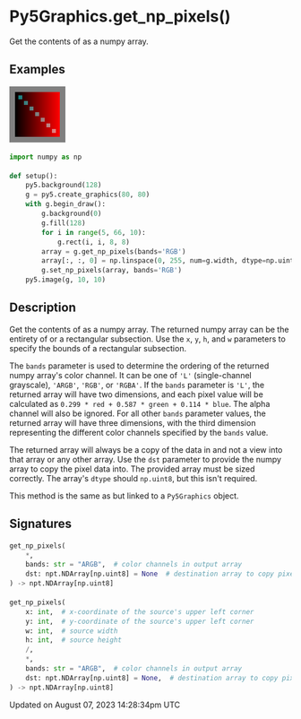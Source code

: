# Py5Graphics.get_np_pixels()

Get the contents of [](py5graphics_np_pixels) as a numpy array.

## Examples

<div class="example-table">

<div class="example-row"><div class="example-cell-image">

![example picture for get_np_pixels()](/images/reference/Py5Graphics_get_np_pixels_0.png)

</div><div class="example-cell-code">

```python
import numpy as np

def setup():
    py5.background(128)
    g = py5.create_graphics(80, 80)
    with g.begin_draw():
        g.background(0)
        g.fill(128)
        for i in range(5, 66, 10):
            g.rect(i, i, 8, 8)
        array = g.get_np_pixels(bands='RGB')
        array[:, :, 0] = np.linspace(0, 255, num=g.width, dtype=np.uint8)
        g.set_np_pixels(array, bands='RGB')
    py5.image(g, 10, 10)
```

</div></div>

</div>

## Description

Get the contents of [](py5graphics_np_pixels) as a numpy array. The returned numpy array can be the entirety of [](py5graphics_np_pixels) or a rectangular subsection. Use the `x`, `y`, `h`, and `w` parameters to specify the bounds of a rectangular subsection.

The `bands` parameter is used to determine the ordering of the returned numpy array's color channel. It can be one of `'L'` (single-channel grayscale), `'ARGB'`, `'RGB'`, or `'RGBA'`. If the `bands` parameter is `'L'`, the returned array will have two dimensions, and each pixel value will be calculated as `0.299 * red + 0.587 * green + 0.114 * blue`. The alpha channel will also be ignored. For all other `bands` parameter values, the returned array will have three dimensions, with the third dimension representing the different color channels specified by the `bands` value.

The returned array will always be a copy of the data in [](py5graphics_np_pixels) and not a view into that array or any other array. Use the `dst` parameter to provide the numpy array to copy the pixel data into. The provided array must be sized correctly. The array's `dtype` should `np.uint8`, but this isn't required.

This method is the same as [](sketch_get_np_pixels) but linked to a `Py5Graphics` object.

## Signatures

```python
get_np_pixels(
    *,
    bands: str = "ARGB",  # color channels in output array
    dst: npt.NDArray[np.uint8] = None  # destination array to copy pixel data into
) -> npt.NDArray[np.uint8]

get_np_pixels(
    x: int,  # x-coordinate of the source's upper left corner
    y: int,  # y-coordinate of the source's upper left corner
    w: int,  # source width
    h: int,  # source height
    /,
    *,
    bands: str = "ARGB",  # color channels in output array
    dst: npt.NDArray[np.uint8] = None,  # destination array to copy pixel data into
) -> npt.NDArray[np.uint8]
```

Updated on August 07, 2023 14:28:34pm UTC
